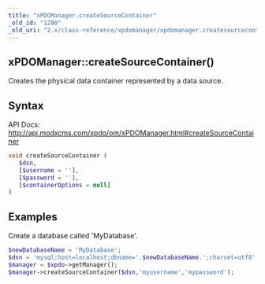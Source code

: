 ```yaml
---
title: "xPDOManager.createSourceContainer"
_old_id: "1280"
_old_uri: "2.x/class-reference/xpdomanager/xpdomanager.createsourcecontainer"
---
```


## xPDOManager::createSourceContainer()

Creates the physical data container represented by a data source.

## Syntax

API Docs: <http://api.modxcms.com/xpdo/om/xPDOManager.html#createSourceContainer>

``` php
void createSourceContainer (
   $dsn,
   [$username = ''],
   [$password = ''],
   [$containerOptions = null]
)
```

## Examples

Create a database called 'MyDatabase'.

``` php
$newDatabaseName = 'MyDatabase';
$dsn = 'mysql:host=localhost;dbname='.$newDatabaseName.';charset=utf8';
$manager = $xpdo->getManager();
$manager->createSourceContainer($dsn,'myusername','mypassword');
```
